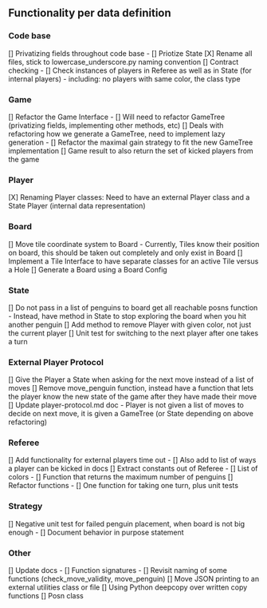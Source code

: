 ## Functionality per data definition
### Code base
[] Privatizing fields throughout code base
    - [] Priotize State
[X] Rename all files, stick to lowercase_underscore.py naming convention
[] Contract checking
    - [] Check instances of players in Referee as well as in State (for internal players)
        - including: no players with same color, the class type
### Game
[] Refactor the Game Interface
    - [] Will need to refactor GameTree (privatizing fields, implementing other methods, etc)
[] Deals with refactoring how we generate a GameTree, need to implement lazy generation
    - [] Refactor the maximal gain strategy to fit the new GameTree implementation
[] Game result to also return the set of kicked players from the game
### Player
[X] Renaming Player classes: Need to have an external Player class and a State Player (internal data representation)
### Board
[] Move tile coordinate system to Board
    - Currently, Tiles know their position on board, this should be taken out completely and only exist in Board
[] Implement a Tile Interface to have separate classes for an active Tile versus a Hole
[] Generate a Board using a Board Config
### State
[] Do not pass in a list of penguins to board get all reachable posns function
    - Instead, have method in State to stop exploring the board when you hit another penguin
[] Add method to remove Player with given color, not just the current player
[] Unit test for switching to the next player after one takes a turn
### External Player Protocol
[] Give the Player a State when asking for the next move instead of a list of moves
[] Remove move_penguin function, instead have a function that lets the player know the new state of the game after they have made their move
[] Update player-protocol.md doc
    - Player is not given a list of moves to decide on next move, it is given a GameTree (or State depending on above refactoring)
### Referee
[] Add functionality for external players time out
    - [] Also add to list of ways a player can be kicked in docs
[] Extract constants out of Referee
    - [] List of colors
    - [] Function that returns the maximum number of penguins
[] Refactor functions 
    - [] One function for taking one turn, plus unit tests
### Strategy
[] Negative unit test for failed penguin placement, when board is not big enough
    - [] Document behavior in purpose statement

### Other
[] Update docs
    - [] Function signatures
    - [] Revisit naming of some functions (check_move_validity, move_penguin)
[] Move JSON printing to an external utilities class or file
[] Using Python deepcopy over written copy functions
[] Posn class